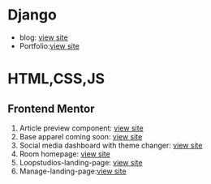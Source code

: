 <h1>Django</h1>
<ul>
<li>blog: <a href="http://srivarshan12.pythonanywhere.com">view site</a></li>
<li>Portfolio:<a href="http://srivarshan13.pythonanywhere.com">view site</a></li>
</ul>
  
  
<h1>HTML,CSS,JS</h1>
<h2>Frontend Mentor</h2>
<ol>
<li>Article preview component: <a href="https://srivarshan12.github.io/webdev/article-preview-component-master/">view site</a></li>
<li>Base apparel coming soon:   <a href="https://myprojects-n06lu5ylf.vercel.app/">view site</a></li>
<li>Social media dashboard with theme changer:  <a href="https://theme-switcher-n1yl9fm5q.vercel.app/">view site</a></li>
<li>Room homepage: <a href="https://srivarshan12.github.io/webdev/room-homepage-master/">view site</a></li>
<li>Loopstudios-landing-page: <a href="https://srivarshan12.github.io/webdev/loopstudios-landing-page-main/">view site</a></li>
<li>Manage-landing-page:<a href="https://srivarshan12.github.io/webdev/manage-landing-page-master/">view site</a></li>
</ol>
